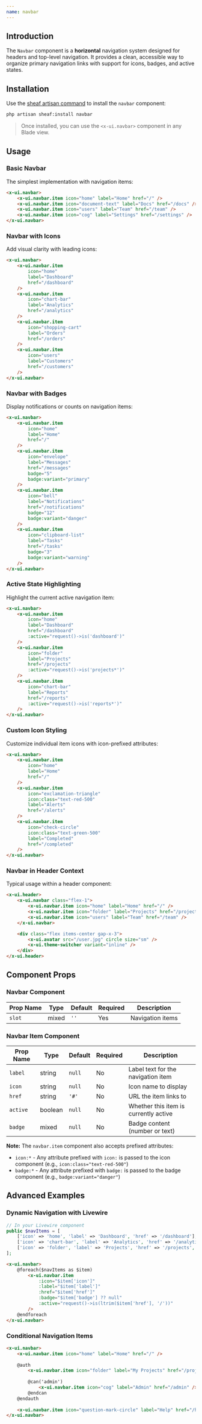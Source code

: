 ```yaml
---
name: navbar
---
```


## Introduction

The `Navbar` component is a **horizontal** navigation system designed for headers and top-level navigation. It provides a clean, accessible way to organize primary navigation links with support for icons, badges, and active states.

## Installation

Use the [sheaf artisan command](/docs/guides/cli-installation#content-component-management) to install the `navbar` component:

```bash
php artisan sheaf:install navbar
```

> Once installed, you can use the `<x-ui.navbar>` component in any Blade view.

## Usage

### Basic Navbar

The simplest implementation with navigation items:

```html
<x-ui.navbar>
    <x-ui.navbar.item icon="home" label="Home" href="/" />
    <x-ui.navbar.item icon="document-text" label="Docs" href="/docs" />
    <x-ui.navbar.item icon="users" label="Team" href="/team" />
    <x-ui.navbar.item icon="cog" label="Settings" href="/settings" />
</x-ui.navbar>
```

### Navbar with Icons

Add visual clarity with leading icons:

```html
<x-ui.navbar>
    <x-ui.navbar.item 
        icon="home" 
        label="Dashboard" 
        href="/dashboard" 
    />
    <x-ui.navbar.item 
        icon="chart-bar" 
        label="Analytics" 
        href="/analytics" 
    />
    <x-ui.navbar.item 
        icon="shopping-cart" 
        label="Orders" 
        href="/orders" 
    />
    <x-ui.navbar.item 
        icon="users" 
        label="Customers" 
        href="/customers" 
    />
</x-ui.navbar>
```

### Navbar with Badges

Display notifications or counts on navigation items:

```html
<x-ui.navbar>
    <x-ui.navbar.item 
        icon="home" 
        label="Home" 
        href="/" 
    />
    <x-ui.navbar.item 
        icon="envelope" 
        label="Messages" 
        href="/messages"
        badge="5"
        badge:variant="primary"
    />
    <x-ui.navbar.item 
        icon="bell" 
        label="Notifications" 
        href="/notifications"
        badge="12"
        badge:variant="danger"
    />
    <x-ui.navbar.item 
        icon="clipboard-list" 
        label="Tasks" 
        href="/tasks"
        badge="3"
        badge:variant="warning"
    />
</x-ui.navbar>
```

### Active State Highlighting

Highlight the current active navigation item:

```html
<x-ui.navbar>
    <x-ui.navbar.item 
        icon="home" 
        label="Dashboard" 
        href="/dashboard"
        :active="request()->is('dashboard')"
    />
    <x-ui.navbar.item 
        icon="folder" 
        label="Projects" 
        href="/projects"
        :active="request()->is('projects*')"
    />
    <x-ui.navbar.item 
        icon="chart-bar" 
        label="Reports" 
        href="/reports"
        :active="request()->is('reports*')"
    />
</x-ui.navbar>
```

### Custom Icon Styling

Customize individual item icons with icon-prefixed attributes:

```html
<x-ui.navbar>
    <x-ui.navbar.item 
        icon="home" 
        label="Home" 
        href="/" 
    />
    <x-ui.navbar.item 
        icon="exclamation-triangle" 
        icon:class="text-red-500"
        label="Alerts" 
        href="/alerts" 
    />
    <x-ui.navbar.item 
        icon="check-circle" 
        icon:class="text-green-500"
        label="Completed" 
        href="/completed" 
    />
</x-ui.navbar>
```

### Navbar in Header Context

Typical usage within a header component:

```html
<x-ui.header>
    <x-ui.navbar class="flex-1">
        <x-ui.navbar.item icon="home" label="Home" href="/" />
        <x-ui.navbar.item icon="folder" label="Projects" href="/projects" />
        <x-ui.navbar.item icon="users" label="Team" href="/team" />
    </x-ui.navbar>

    <div class="flex items-center gap-x-3">
        <x-ui.avatar src="/user.jpg" circle size="sm" />
        <x-ui.theme-switcher variant="inline" />
    </div>
</x-ui.header>
```

## Component Props

### Navbar Component

| Prop Name | Type  | Default | Required | Description              |
| --------- | ----- | ------- | -------- | ------------------------ |
| `slot`    | mixed | `''`    | Yes      | Navigation items         |

### Navbar Item Component

| Prop Name | Type    | Default | Required | Description                                     |
| --------- | ------- | ------- | -------- | ----------------------------------------------- |
| `label`   | string  | `null`  | No       | Label text for the navigation item              |
| `icon`    | string  | `null`  | No       | Icon name to display                            |
| `href`    | string  | `'#'`   | No       | URL the item links to                           |
| `active`  | boolean | `null`  | No       | Whether this item is currently active           |
| `badge`   | mixed   | `null`  | No       | Badge content (number or text)                  |

**Note:** The `navbar.item` component also accepts prefixed attributes:
- `icon:*` - Any attribute prefixed with `icon:` is passed to the icon component (e.g., `icon:class="text-red-500"`)
- `badge:*` - Any attribute prefixed with `badge:` is passed to the badge component (e.g., `badge:variant="danger"`)



## Advanced Examples

### Dynamic Navigation with Livewire

```php
// In your Livewire component
public $navItems = [
    ['icon' => 'home', 'label' => 'Dashboard', 'href' => '/dashboard'],
    ['icon' => 'chart-bar', 'label' => 'Analytics', 'href' => '/analytics'],
    ['icon' => 'folder', 'label' => 'Projects', 'href' => '/projects', 'badge' => 5],
];
```

```html
<x-ui.navbar>
    @foreach($navItems as $item)
        <x-ui.navbar.item 
            :icon="$item['icon']"
            :label="$item['label']"
            :href="$item['href']"
            :badge="$item['badge'] ?? null"
            :active="request()->is(ltrim($item['href'], '/'))"
        />
    @endforeach
</x-ui.navbar>
```

### Conditional Navigation Items

```html
<x-ui.navbar>
    <x-ui.navbar.item icon="home" label="Home" href="/" />
    
    @auth
        <x-ui.navbar.item icon="folder" label="My Projects" href="/projects" />
        
        @can('admin')
            <x-ui.navbar.item icon="cog" label="Admin" href="/admin" />
        @endcan
    @endauth
    
    <x-ui.navbar.item icon="question-mark-circle" label="Help" href="/help" />
</x-ui.navbar>
```
